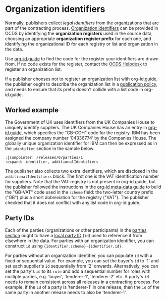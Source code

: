 # Organization identifiers

Normally, publishers collect *legal identifiers* from the organizations that are part of the contracting process. [Organization identifiers](../../schema/identifiers.md#organization-ids) can be provided in OCDS by identifying the **organization registers** used in the source data, choosing an appropriate **organization register prefix** for each one, and identifying the organizational ID for each registry or list and organization in the data.

Use [org-id.guide](http://org-id.guide) to find the code for the register your identifiers are drawn from. If no code exists for the register, contact the [OCDS Helpdesk](../../support/index) to register an organization list.

If a publisher chooses not to register an organization list with org-id.guide, the publisher ought to describe the organization list in a [publication policy](../publish.md#finalize-your-publication-policy), and needs to ensure that its prefix doesn't collide with a list code in org-id.guide.

## Worked example

The Government of UK uses identifiers from the UK Companies House to uniquely identify suppliers. The UK Companies House has an entry in [org-id.guide](http://org-id.guide/list/GB-COH), which specifies the "GB-COH" code for the registry. IBM has been assigned the company number ‘04336774’ by the Companies House.  The globally unique organization identifier for IBM can then be expressed as in the `identifier` section in the sample below:

```{jsoninclude} ../../examples/organization-identifiers.json
:jsonpointer: /releases/0/parties/1
:expand: identifier, additionalIdentifiers
```

The publisher also collects two extra identifiers, which are disclosed in the `additionalIdentifiers` block. The first one is the VAT identification number for suppliers. Note that the VAT registry is not present in org-id.guide, but the publisher followed the instructions in the [org-id meta-data guide](http://docs.org-id.guide/en/latest/metadata/#assigning-a-code) to build the "GB-VAT" code used in the `scheme` field: the two-letter country prefix ("GB") plus a short abbreviation for the registry ("VAT"). The publisher checked that it does not conflict with any list code in org-id.guide.

## Party IDs

Each of the parties (organizations or other participants) in the [parties section](../../schema/reference.md#parties) ought to have a [local party ID](../../schema/identifiers.md#party-ids) (`id`) used to reference it from elsewhere in the data. For parties with an organization identifier, you can construct `id` using `{identifier.scheme}-{identifier.id}`.

For parties without an organization identifier, you can populate `id` with a fixed or sequential value. For example, you can set the buyer's `id` to '1' and set each supplier's `id` sequentially from '2' onwards. Alternatively, you can set the party's `id` to its `role` and add a sequential number for roles with multiple parties, e.g. 'buyer', 'tenderer-1', 'tenderer-2' etc. A party's `id` needs to remain consistent across all releases in a contracting process. For example, if the `id` of a party is 'tenderer-1' in one release, then the `id` of the same party in another release needs to also be 'tenderer-1'.
